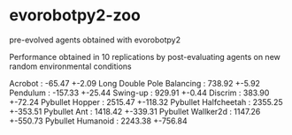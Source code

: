 # evorobotpy2-zoo
pre-evolved agents obtained with evorobotpy2

Performance obtained in 10 replications by post-evaluating agents on new random environmental conditions

Acrobot                    :  -65.47 +-2.09
Long Double Pole Balancing :  738.92 +-5.92
Pendulum                   : -157.33 +-25.44
Swing-up                   :  929.91 +-0.44 
Discrim                    :  383.90 +-72.24
Pybullet Hopper            : 2515.47 +-118.32
Pybullet Halfcheetah       : 2355.25 +-353.51
Pybullet Ant               : 1418.42 +-339.31
Pybullet Wallker2d         : 1147.26 +-550.73
Pybullet Humanoid          : 2243.38 +-756.84

